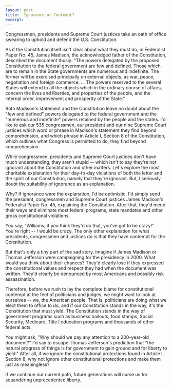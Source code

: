 ```yaml
---
layout: post
title:  Ignorance or Contempt?
excerpt:
---
```




            

    

            

Congressmen, presidents and Supreme Court justices take an oath of office swearing to uphold and defend the U.S. Constitution. 


As if the Constitution itself isn't clear about what they must do, in Federalist Paper No. 45, James Madison, the acknowledged father of the Constitution, described the document thusly: "The powers delegated by the proposed Constitution to the federal government are few and defined. Those which are to remain in the State governments are numerous and indefinite. The former will be exercised principally on external objects, as war, peace, negotiation and foreign commerce. ... The powers reserved to the several States will extend to all the objects which in the ordinary course of affairs, concern the lives and liberties, and properties of the people, and the internal order, improvement and prosperity of the State." 


Both Madison's statement and the Constitution leave no doubt about the "few and defined" powers delegated to the federal government and the "numerous and indefinite" powers retained by the people and the states. I'd like to ask our 535 congressmen, our president and our nine Supreme Court justices which word or phrase in Madison's statement they find beyond comprehension, and which phrase in Article I, Section 8 of the Constitution, which outlines what Congress is permitted to do, they find beyond comprehension. 


While congressmen, presidents and Supreme Court justices don't have much understanding, they aren't stupid -- which isn't to say they're not ignorant about the Constitution and other matters. Let's explore the most charitable explanation for their day-to-day violations of both the letter and the spirit of our Constitution, namely that they're ignorant. But, I seriously doubt the suitability of ignorance as an explanation. 


Why? If ignorance were the explanation, I'd be optimistic. I'd simply send the president, congressmen and Supreme Court justices James Madison's Federalist Paper No. 45, explaining the Constitution. After that, they'd mend their ways and eliminate most federal programs, state mandates and other gross constitutional violations. 


You say, "Williams, if you think they'd do that, you've got to be crazy!" You're right -- I would be crazy. The only other explanation for what presidents, congressmen and justices do is that they have contempt for the Constitution. 


But that's only a tiny part of the sad story. Imagine if James Madison or Thomas Jefferson were campaigning for the presidency in 2000. What would you think about their chances? They'd clearly lose if they expressed the constitutional values and respect they had when the document was written. They'd clearly be denounced by most Americans and possibly risk assassination. 


Therefore, before we rush to lay the complete blame for constitutional contempt at the feet of politicians and judges, we might want to look at ourselves -- we, the American people. That is, politicians are doing what we elect them to office to do, and if our Constitution stands in the way, it's the Constitution that must yield. The Constitution stands in the way of government programs such as business bailouts, food stamps, Social Security, Medicare, Title I education programs and thousands of other federal acts. 


You might ask, "Why should we pay any attention to a 200-year-old document?" I'd say to escape Thomas Jefferson's prediction that "the natural progress of things is for government to gain ground and for liberty to yield." After all, if we ignore the constitutional protections found in Article I, Section 8, why not ignore other constitutional protections and make them just as meaningless? 


If we continue our current path, future generations will curse us for squandering unprecedented liberty. 

        
